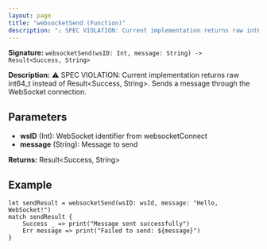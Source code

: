 ```yaml
---
layout: page
title: "websocketSend (Function)"
description: "⚠️ SPEC VIOLATION: Current implementation returns raw int64_t instead of Result<Success, String>. Sends a message through the WebSocket connection."
---
```


**Signature:** `websocketSend(wsID: Int, message: String) -> Result<Success, String>`

**Description:** ⚠️ SPEC VIOLATION: Current implementation returns raw int64_t instead of Result<Success, String>. Sends a message through the WebSocket connection.

## Parameters

- **wsID** (Int): WebSocket identifier from websocketConnect
- **message** (String): Message to send

**Returns:** Result<Success, String>

## Example

```osprey
let sendResult = websocketSend(wsID: wsId, message: "Hello, WebSocket!")
match sendResult {
    Success _ => print("Message sent successfully")
    Err message => print("Failed to send: ${message}")
}
```
